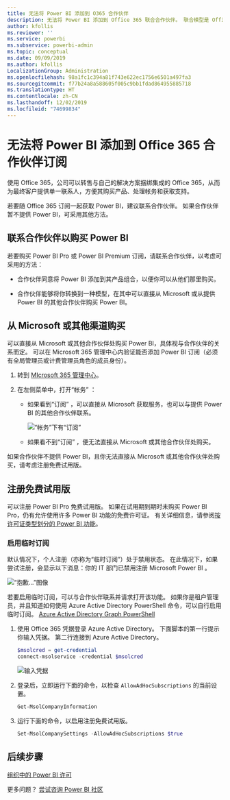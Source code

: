 ```yaml
---
title: 无法将 Power BI 添加到 O365 合作伙伴
description: 无法将 Power BI 添加到 Office 365 联合合作伙伴。 联合模型是 Office 365 使用的购买模型。
author: kfollis
ms.reviewer: ''
ms.service: powerbi
ms.subservice: powerbi-admin
ms.topic: conceptual
ms.date: 09/09/2019
ms.author: kfollis
LocalizationGroup: Administration
ms.openlocfilehash: 98a1fc1c394a81f743e622ec1756e6501a497fa3
ms.sourcegitcommit: f77b24a8a588605f005c9bb1fdad864955885718
ms.translationtype: HT
ms.contentlocale: zh-CN
ms.lasthandoff: 12/02/2019
ms.locfileid: "74699834"
---
```

# <a name="unable-to-add-power-bi-to-office-365-partner-subscription"></a>无法将 Power BI 添加到 Office 365 合作伙伴订阅

使用 Office 365，公司可以转售与自己的解决方案捆绑集成的 Office 365，从而为最终客户提供单一联系人，方便其购买产品、处理帐务和获取支持。

若要随 Office 365 订阅一起获取 Power BI，建议联系合作伙伴。 如果合作伙伴暂不提供 Power BI，可采用其他方法。

## <a name="work-with-your-partner-to-purchase-power-bi"></a>联系合作伙伴以购买 Power BI

若要购买 Power BI Pro 或 Power BI Premium 订阅，请联系合作伙伴，以考虑可采用的方法：

* 合作伙伴同意将 Power BI 添加到其产品组合，以便你可以从他们那里购买。

* 合作伙伴能够将你转换到一种模型，在其中可以直接从 Microsoft 或从提供 Power BI 的其他合作伙伴购买 Power BI。

## <a name="purchase-from-microsoft-or-another-channel"></a>从 Microsoft 或其他渠道购买

可以直接从 Microsoft 或其他合作伙伴处购买 Power BI，具体视与合作伙伴的关系而定。 可以在 Microsoft 365 管理中心内验证能否添加 Power BI 订阅（必须有全局管理员或计费管理员角色的成员身份）。

1. 转到 [MIcrosoft 365 管理中心](https://admin.microsoft.com/AdminPortal/Home#/homepage)。

1. 在左侧菜单中，打开“帐务”  ：

    * 如果看到“订阅”  ，可以直接从 Microsoft 获取服务，也可以与提供 Power BI 的其他合作伙伴联系。

        ![“帐务”下有“订阅”](media/service-admin-syndication-partner/billingsub.png)

    * 如果看不到“订阅”  ，便无法直接从 Microsoft 或其他合作伙伴处购买。

如果合作伙伴不提供 Power BI，且你无法直接从 Microsoft 或其他合作伙伴处购买，请考虑注册免费试用版。

## <a name="sign-up-for-a-free-trial"></a>注册免费试用版

可以注册 Power BI Pro 免费试用版。 如果在试用期到期时未购买 Power BI Pro，仍有允许使用许多 Power BI 功能的免费许可证。 有关详细信息，请参阅[按许可证类型划分的 Power BI 功能](service-features-license-type.md)。

### <a name="enable-ad-hoc-subscriptions"></a>启用临时订阅

默认情况下，个人注册（亦称为“临时订阅”）处于禁用状态。 在此情况下，如果尝试注册，会显示以下消息：你的 IT 部门已禁用注册 Microsoft Power BI  。

![“抱歉...”图像](media/service-admin-syndication-partner/sorry.png)

若要启用临时订阅，可以与合作伙伴联系并请求打开该功能。 如果你是租户管理员，并且知道如何使用 Azure Active Directory PowerShell 命令，可以自行启用临时订阅。 [Azure Active Directory Graph PowerShell](/powershell/azure/active-directory/install-adv2/)

1. 使用 Office 365 凭据登录 Azure Active Directory。 下面脚本的第一行提示你输入凭据。 第二行连接到 Azure Active Directory。

    ```powershell
    $msolcred = get-credential
    connect-msolservice -credential $msolcred
    ```

    ![输入凭据](media/service-admin-syndication-partner/aad-signin.png)

1. 登录后，立即运行下面的命令，以检查 `AllowAdHocSubscriptions` 的当前设置。

    ```powershell
    Get-MsolCompanyInformation
    ```

1. 运行下面的命令，以启用注册免费试用版。

    ```powershell
    Set-MsolCompanySettings -AllowAdHocSubscriptions $true
    ```

## <a name="next-steps"></a>后续步骤

[组织中的 Power BI 许可](service-admin-licensing-organization.md)

更多问题？ [尝试咨询 Power BI 社区](https://community.powerbi.com/)